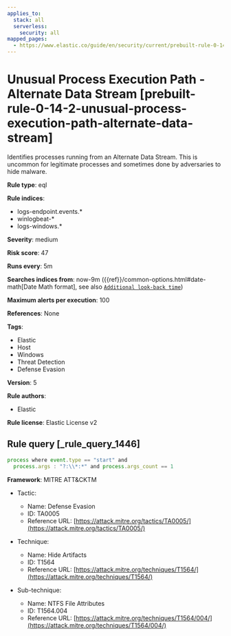 ```yaml
---
applies_to:
  stack: all
  serverless:
    security: all
mapped_pages:
  - https://www.elastic.co/guide/en/security/current/prebuilt-rule-0-14-2-unusual-process-execution-path-alternate-data-stream.html
---
```


# Unusual Process Execution Path - Alternate Data Stream [prebuilt-rule-0-14-2-unusual-process-execution-path-alternate-data-stream]

Identifies processes running from an Alternate Data Stream. This is uncommon for legitimate processes and sometimes done by adversaries to hide malware.

**Rule type**: eql

**Rule indices**:

* logs-endpoint.events.*
* winlogbeat-*
* logs-windows.*

**Severity**: medium

**Risk score**: 47

**Runs every**: 5m

**Searches indices from**: now-9m ({{ref}}/common-options.html#date-math[Date Math format], see also [`Additional look-back time`](docs-content://solutions/security/detect-and-alert/create-detection-rule.md#rule-schedule))

**Maximum alerts per execution**: 100

**References**: None

**Tags**:

* Elastic
* Host
* Windows
* Threat Detection
* Defense Evasion

**Version**: 5

**Rule authors**:

* Elastic

**Rule license**: Elastic License v2

## Rule query [_rule_query_1446]

```js
process where event.type == "start" and
  process.args : "?:\\*:*" and process.args_count == 1
```

**Framework**: MITRE ATT&CKTM

* Tactic:

    * Name: Defense Evasion
    * ID: TA0005
    * Reference URL: [https://attack.mitre.org/tactics/TA0005/](https://attack.mitre.org/tactics/TA0005/)

* Technique:

    * Name: Hide Artifacts
    * ID: T1564
    * Reference URL: [https://attack.mitre.org/techniques/T1564/](https://attack.mitre.org/techniques/T1564/)

* Sub-technique:

    * Name: NTFS File Attributes
    * ID: T1564.004
    * Reference URL: [https://attack.mitre.org/techniques/T1564/004/](https://attack.mitre.org/techniques/T1564/004/)



